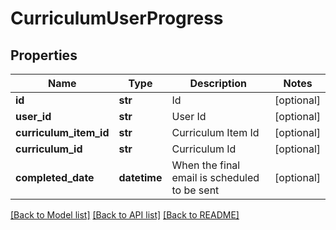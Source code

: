 # CurriculumUserProgress

## Properties
Name | Type | Description | Notes
------------ | ------------- | ------------- | -------------
**id** | **str** | Id | [optional] 
**user_id** | **str** | User Id | [optional] 
**curriculum_item_id** | **str** | Curriculum Item Id | [optional] 
**curriculum_id** | **str** | Curriculum Id | [optional] 
**completed_date** | **datetime** | When the final email is scheduled to be sent | [optional] 

[[Back to Model list]](../README.md#documentation-for-models) [[Back to API list]](../README.md#documentation-for-api-endpoints) [[Back to README]](../README.md)


